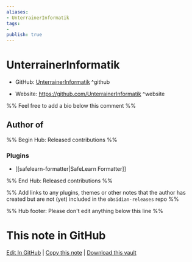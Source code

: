 ```yaml
---
aliases:
- UnterrainerInformatik
tags:
- 
publish: true
---
```


# UnterrainerInformatik

- GitHub: [UnterrainerInformatik](https://github.com/UnterrainerInformatik/) ^github
<!-- - Discord: `@` ^discord-->
- Website: <https://github.com/UnterrainerInformatik> ^website
<!-- - [[Publish sites|Publish site]]: <https://> ^publish-->

%% Feel free to add a bio below this comment %%


## Author of

%% Begin Hub: Released contributions %%
### Plugins
- [[safelearn-formatter|SafeLearn Formatter]]

%% End Hub: Released contributions %%

%% Add links to any plugins, themes or other notes that the author has created but are not (yet) included in the `obsidian-releases` repo %%

<!--
### Unlisted plugins
-->

<!--
### Others
-->

<!--
## Sponsor this author
-->

<!-- - [[GitHub sponsors]]: [Sponsor @UnterrainerInformatik on GitHub Sponsors](https://github.com/sponsors/UnterrainerInformatik) ^github-sponsor-->
<!-- - [[Buy me a coffee]]: <https://> ^buy-me-a-coffee-->
<!-- - [[PayPal]]: <https://> ^paypal-->
<!-- - [[Patreon]]: <https://> ^patreon-->

<!--
## Follow this author
-->

<!-- - [[YouTube Channels|On YouTube]]: <https://> ^youtube-->
<!-- - Twitter: <https://> ^twitter-->
<!-- - ... -->

%% Hub footer: Please don't edit anything below this line %%

# This note in GitHub

<span class="git-footer">[Edit In GitHub](https://github.dev/obsidian-community/obsidian-hub/blob/main/01%20-%20Community/People/UnterrainerInformatik.md "git-hub-edit-note") | [Copy this note](https://raw.githubusercontent.com/obsidian-community/obsidian-hub/main/01%20-%20Community/People/UnterrainerInformatik.md "git-hub-copy-note") | [Download this vault](https://github.com/obsidian-community/obsidian-hub/archive/refs/heads/main.zip "git-hub-download-vault") </span>
